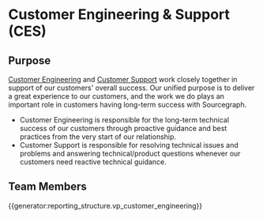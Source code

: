 # Customer Engineering & Support (CES)

## Purpose

[Customer Engineering](ce/index.md) and [Customer Support](support/index.md) work closely together in support of our customers' overall success. Our unified purpose is to deliver a great experience to our customers, and the work we do plays an important role in customers having long-term success with Sourcegraph.

- Customer Engineering is responsible for the long-term technical success of our customers through proactive guidance and best practices from the very start of our relationship. 
- Customer Support is responsible for resolving technical issues and problems and answering technical/product questions whenever our customers need reactive technical guidance.

## Team Members

{{generator:reporting_structure.vp_customer_engineering}}
